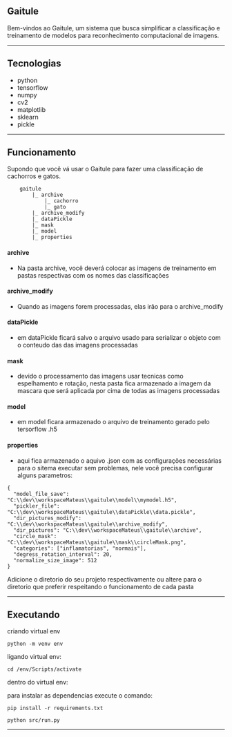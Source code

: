 
## Gaitule

Bem-vindos ao Gaitule, um sistema que busca simplificar a classificação e  
treinamento de modelos para reconhecimento computacional de imagens.

---
## Tecnologias

- python
- tensorflow
- numpy
- cv2
- matplotlib
- sklearn
- pickle

---

## Funcionamento

Supondo que você vá usar o Gaitule para fazer uma classificação
de cachorros e gatos.

```
    gaitule
        |_ archive
            |_ cachorro
            |_ gato
        |_ archive_modify
        |_ dataPickle
        |_ mask
        |_ model
        |_ properties
```

#### archive
 - Na pasta archive, você deverá colocar as imagens de treinamento 
em pastas respectivas com os nomes das classificações 
 
#### archive_modify
- Quando as imagens forem processadas, elas irão para o archive_modify

#### dataPickle
- em dataPickle ficará salvo o arquivo usado para serializar o objeto com o conteudo das das imagens processadas 

#### mask
- devido o processamento das imagens usar tecnicas como espelhamento e rotação, 
nesta pasta fica armazenado a imagem da mascara que será aplicada por cima de todas as imagens processadas  

#### model
- em model ficara armazenado o arquivo de treinamento gerado pelo tersorflow .h5

#### properties
- aqui fica armazenado o aquivo .json com as configurações necessárias para o sitema 
executar sem problemas, nele você precisa configurar alguns parametros:

```
{
  "model_file_save": "C:\\dev\\workspaceMateus\\gaitule\\model\\mymodel.h5",
  "pickler_file": "C:\\dev\\workspaceMateus\\gaitule\\dataPickle\\data.pickle",
  "dir_pictures_modify": "C:\\dev\\workspaceMateus\\gaitule\\archive_modify",
  "dir_pictures": "C:\\dev\\workspaceMateus\\gaitule\\archive",
  "circle_mask": "C:\\dev\\workspaceMateus\\gaitule\\mask\\circleMask.png",
  "categories": ["inflamatorias", "normais"],
  "degress_rotation_interval": 20,
  "normalize_size_image": 512
}
```

Adicione o diretorio do seu projeto respectivamente 
ou altere para o diretorio que preferir respeitando o funcionamento de cada pasta



---
## Executando


criando virtual env
```
python -m venv env
```

ligando virtual env:

```
cd /env/Scripts/activate
```


dentro do virtual env:

para instalar as dependencias execute o comando:

```
pip install -r requirements.txt
```

```
python src/run.py
```


---



